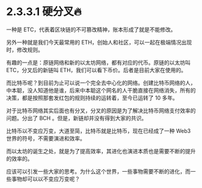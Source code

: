 # 2.3.3.1 硬分叉🔥

一种是 ETC，代表着区块链的不可篡改精神，账本形成了就是不能修改。

另外一种就是我们今天最常用的 ETH，创始人和社区，可以一起在极端情况出现时，修改规则。

有趣的一点是：原链网络和新的以太坊网络，都有对应的代币。原链的以太坊叫 ETC，分叉后的新链叫 ETH，我们可以看下币价。后者是目前大家在使用的。

而比特币呢？到目前为止可以说一个完全去中心化的网络。创建比特币网络的人，中本聪，没人知道他是谁，后来中本聪这个网名的人干脆直接在网络消失，所有的决策，都是按照那套发红包的规则持续的运转着，至今已运转了 10 多年。

对于比特币网络其实后面也有分叉，分叉的原因是为了解决比特币网络支付效率的问题。分出了 BCH 。但是，新链却并没有得到大家的共识。

比特币以不变应万变，大道至简，比特币就是比特币，现在已经成了一种 Web3 世界的符号，不需要演进和效率。

而以太坊的诞生之处，就是为了提高效率，其进化也演进本质也是需要不断的提升的效率的。

应该可以引发一些大家的思考。为什么这个世界，一些事物需要不断的进化，而一些事物却可以以不变应万变呢？